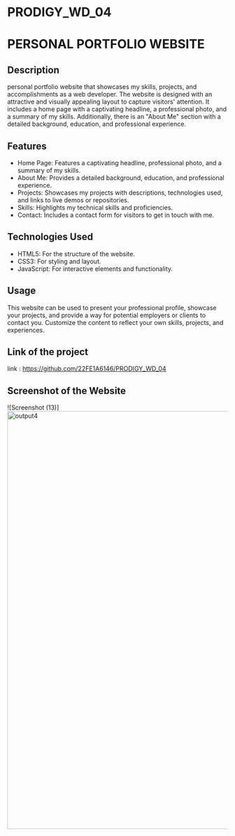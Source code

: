 # PRODIGY_WD_04
# PERSONAL PORTFOLIO WEBSITE

## Description

personal portfolio website that showcases my skills, projects, and accomplishments as a web developer. The website is designed with an attractive and visually appealing layout to capture visitors' attention. It includes a home page with a captivating headline, a professional photo, and a summary of my skills. Additionally, there is an "About Me" section with a detailed background, education, and professional experience.

## Features
* Home Page: Features a captivating headline, professional photo, and a summary of my skills.
* About Me: Provides a detailed background, education, and professional experience.
* Projects: Showcases my projects with descriptions, technologies used, and links to live demos or repositories.
* Skills: Highlights my technical skills and proficiencies.
* Contact: Includes a contact form for visitors to get in touch with me.

## Technologies Used
* HTML5: For the structure of the website.
* CSS3: For styling and layout.
* JavaScript: For interactive elements and functionality.

## Usage
This website can be used to present your professional profile, showcase your projects, and provide a way for potential employers or clients to contact you. Customize the content to reflect your own skills, projects, and experiences.

## Link of the project
 link : https://github.com/22FE1A6146/PRODIGY_WD_04


## Screenshot of the Website

![Screenshot (13)]<img width="955" alt="output4" src="https://github.com/user-attachments/assets/87d8aa86-ab28-4447-ae12-1c8fb399f238">










